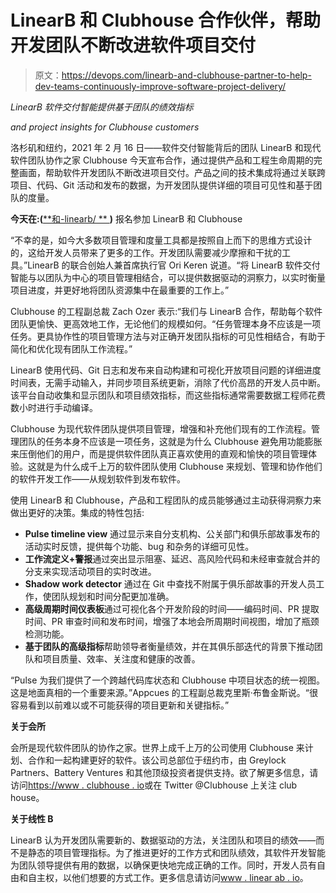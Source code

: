 # LinearB 和 Clubhouse 合作伙伴，帮助开发团队不断改进软件项目交付

> 原文：<https://devops.com/linearb-and-clubhouse-partner-to-help-dev-teams-continuously-improve-software-project-delivery/>

*LinearB 软件交付智能提供基于团队的绩效指标*

*and project insights for Clubhouse customers*

洛杉矶和纽约，2021 年 2 月 16 日——软件交付智能背后的团队 LinearB 和现代软件团队协作之家 Clubhouse 今天宣布合作，通过提供产品和工程生命周期的完整画面，帮助软件开发团队不断改进项目交付。产品之间的技术集成将通过关联跨项目、代码、Git 活动和发布的数据，为开发团队提供详细的项目可见性和基于团队的度量。

**今天在:(**[**<wbr>和-linearb/ **  ](https://u7061146.ct.sendgrid.net/ls/click?upn=4tNED-2FM8iDZJQyQ53jATUbTHpba9vqFYyn9mnwsYKlCapue5h-2Bdd4pZEnCUnmif-2Bgz09K0hqVePlFfNytArEPQ-3D-3DmG-L_2X5lEEkS2UKF-2FBgUuomRerbcNDSc1X4MU6SAEDm99KpKDRKyG2lEXB1XddYzbOzmOEUzBUfmLLlJo8myGzviqIA1EsOy7h7gPw2rUbqNdqxKTDyz-2FpP81Ey75rttwwQchPSQTLo4WUvIJ1MlKc6T-2BozFbzLkAxjeD7-2FJ0-2FhkUzQj9DnQB2XyIeAIryGPRK6RfwORn3gU-2BrG2PCaXAaFXInIJEOTWG3nAMOuE4VbRhggMVYSWcfopxhkDvpqD2ymlUT4YKYpIGXRx9kZbgaF0MpnIpG7Wal2cUGO2ZNr68shH1rc9oHlbn7-2BDY1Z2vin19HlhBTm5AG9M61BE0YBZmw-3D-3D) **)** 报名参加 LinearB 和 Clubhouse

“不幸的是，如今大多数项目管理和度量工具都是按照自上而下的思维方式设计的，这给开发人员带来了更多的工作。开发团队需要减少摩擦和干扰的工具。”LinearB 的联合创始人兼首席执行官 Ori Keren 说道。“将 LinearB 软件交付智能与以团队为中心的项目管理相结合，可以提供数据驱动的洞察力，以实时衡量项目进度，并更好地将团队资源集中在最重要的工作上。”

Clubhouse 的工程副总裁 Zach Ozer 表示:“我们与 LinearB 合作，帮助每个软件团队更愉快、更高效地工作，无论他们的规模如何。“任务管理本身不应该是一项任务。更具协作性的项目管理方法与对正确开发团队指标的可见性相结合，有助于简化和优化现有团队工作流程。”

LinearB 使用代码、Git 日志和发布来自动构建和可视化开放项目问题的详细进度时间表，无需手动输入，并同步项目系统更新，消除了代价高昂的开发人员中断。该平台自动收集和显示团队和项目绩效指标，而这些指标通常需要数据工程师花费数小时进行手动编译。

Clubhouse 为现代软件团队提供项目管理，增强和补充他们现有的工作流程。管理团队的任务本身不应该是一项任务，这就是为什么 Clubhouse 避免用功能膨胀来压倒他们的用户，而是提供软件团队真正喜欢使用的直观和愉快的项目管理体验。这就是为什么成千上万的软件团队使用 Clubhouse 来规划、管理和协作他们的软件开发工作——从规划软件到发布软件。

使用 LinearB 和 Clubhouse，产品和工程团队的成员能够通过主动获得洞察力来做出更好的决策。集成的特性包括:

*   **Pulse timeline view** 通过显示来自分支机构、公关部门和俱乐部故事发布的活动实时反馈，提供每个功能、bug 和杂务的详细可见性。
*   **工作流定义+警报**通过突出显示阻塞、延迟、高风险代码和未经审查就合并的分支来实现活动项目的实时改进。
*   **Shadow work detector** 通过在 Git 中查找不附属于俱乐部故事的开发人员工作，使团队规划和时间分配更加准确。
*   **高级周期时间仪表板**通过可视化各个开发阶段的时间——编码时间、PR 提取时间、PR 审查时间和发布时间，增强了本地会所周期时间视图，增加了瓶颈检测功能。
*   **基于团队的高级指标**帮助领导者衡量绩效，并在其俱乐部迭代的背景下推动团队和项目质量、效率、关注度和健康的改善。

“Pulse 为我们提供了一个跨越代码库状态和 Clubhouse 中项目状态的统一视图。这是地面真相的一个重要来源。”Appcues 的工程副总裁克里斯·布鲁金斯说。“很容易看到以前难以或不可能获得的项目更新和关键指标。”

**关于会所**

会所是现代软件团队的协作之家。世界上成千上万的公司使用 Clubhouse 来计划、合作和一起构建更好的软件。该公司总部位于纽约市，由 Greylock Partners、Battery Ventures 和其他顶级投资者提供支持。欲了解更多信息，请访问[https://www . clubhouse . io](https://u7061146.ct.sendgrid.net/ls/click?upn=4tNED-2FM8iDZJQyQ53jATUb-2FzZEl4GlYV-2BQm7X5uqs5o-3Dg3aw_2X5lEEkS2UKF-2FBgUuomRerbcNDSc1X4MU6SAEDm99KpKDRKyG2lEXB1XddYzbOzmOEUzBUfmLLlJo8myGzviqIA1EsOy7h7gPw2rUbqNdqxKTDyz-2FpP81Ey75rttwwQchPSQTLo4WUvIJ1MlKc6T-2BozFbzLkAxjeD7-2FJ0-2FhkUzQj9DnQB2XyIeAIryGPRK6Ra1UMx8hL2fs3y9SlZ3ptnEju1rFufRisHJy-2FyOm-2BWrAkC-2BPWI-2BqzsU2Q9Y93DT4w-2FOSFdD3cL2JRFE9-2BLFIz-2Bun4LKAAlHytZo9hLS8uUbeVLN6zff3DkWr6oNIh9Rc728bgHNdKbziFX9ZWlgc-2BgA-3D-3D)或在 Twitter @Clubhouse 上关注 club house。

**关于线性 B**

LinearB 认为开发团队需要新的、数据驱动的方法，关注团队和项目的绩效——而不是静态的项目管理指标。为了推进更好的工作方式和团队绩效，其软件开发智能为团队领导提供有用的数据，以确保更快地完成正确的工作。同时，开发人员有自由和自主权，以他们想要的方式工作。更多信息请访问[www . linear ab . io](https://u7061146.ct.sendgrid.net/ls/click?upn=TeZUXWpUv-2B6TCY38pVLo9k16IiG8Tg3xicjelbIqWeQ-3DCG3G_2X5lEEkS2UKF-2FBgUuomRerbcNDSc1X4MU6SAEDm99KpKDRKyG2lEXB1XddYzbOzmOEUzBUfmLLlJo8myGzviqIA1EsOy7h7gPw2rUbqNdqxKTDyz-2FpP81Ey75rttwwQchPSQTLo4WUvIJ1MlKc6T-2BozFbzLkAxjeD7-2FJ0-2FhkUzQj9DnQB2XyIeAIryGPRK6Rl-2FWfurlE5Lx-2B6VwdLED73SumSP8YqQ-2B1UqBJvrFV1eKnc6t-2BeVFMVAuwbLUlcHVbelMQ6gLMXZ0bdUe4NoCf-2B5V7f5gRNv4Kp3gFEtGTatsbJ8l74nz3ip5Sb45DKMFWG4lYEyeDF6boOKqKw8JzVw-3D-3D)。